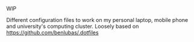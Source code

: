 WIP

Different configuration files to work on my personal laptop, mobile phone and university's computing cluster. Loosely based on https://github.com/benlubas/.dotfiles
